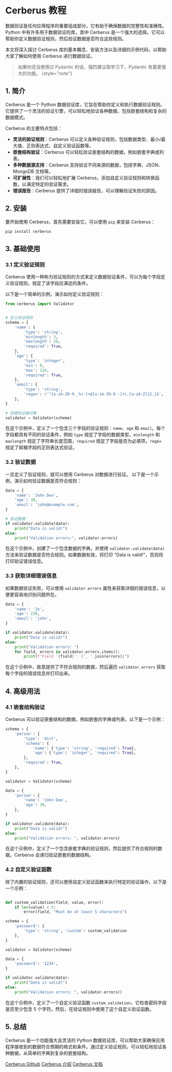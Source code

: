 # Cerberus 教程

<show-structure depth="2"/>

数据验证是任何应用程序的重要组成部分，它有助于确保数据的完整性和准确性。Python 中有许多用于数据验证的库，其中 Cerberus 是一个强大的选择。它可以帮助你定义数据验证规则，然后验证数据是否符合这些规则。

本文将深入探讨 Cerberus 库的基本概念、安装方法以及详细的示例代码，以帮助大家了解如何使用 Cerberus 进行数据验证。

> 如果你还没使用过 Pydantic 的话，强烈建议取学习下，Pydantic 有着更强大的功能。
{style="note"}

## 1. 简介

Cerberus 是一个 Python 数据验证库，它旨在帮助你定义和执行数据验证规则。它提供了一个灵活的验证引擎，可以轻松地验证各种数据，包括嵌套结构和复杂的数据模式。

Cerberus 的主要特点包括：
- **灵活的验证规则**：Cerberus 可以定义各种验证规则，包括数据类型、最小/最大值、正则表达式、自定义验证函数等。
- **嵌套结构验证**：Cerberus 可以轻松验证嵌套结构的数据，例如嵌套字典或列表。
- **多种数据源支持**：Cerberus 支持验证不同来源的数据，包括字典、JSON、MongoDB 文档等。
- **可扩展性**：我们可以轻松地扩展 Cerberus，添加自定义验证规则和转换函数，以满足特定的验证需求。
- **错误报告**：Cerberus 提供了详细的错误报告，可以理解验证失败的原因。

## 2. 安装

要开始使用 Cerberus，首先需要安装它。可以使用 `pip` 来安装 Cerberus：

```Bash
pip install cerberus
```

## 3. 基础使用

### 3.1 定义验证规则

Cerberus 使用一种称为验证规则的方式来定义数据验证条件，可以为每个字段定义验证规则，规定了该字段应满足的条件。

以下是一个简单的示例，演示如何定义验证规则：

```Python
from cerberus import Validator


# 定义验证规则
schema = {
    'name': {
        'type': 'string',
        'minlength': 3,
        'maxlength': 20,
        'required': True,
    },
    'age': {
        'type': 'integer',
        'min': 0,
        'max': 120,
        'required': True,
    },
    'email': {
        'type': 'string',
        'regex': r'^[a-zA-Z0-9._%+-]+@[a-zA-Z0-9.-]+\.[a-zA-Z]{2,}$',
    },
}

# 创建验证器对象
validator = Validator(schema)
```

在这个示例中，定义了一个包含三个字段的验证规则：`name`、`age` 和 `email`。每个字段都具有不同的验证条件，例如 `type` 规定了字段的数据类型，`minlength` 和 `maxlength` 规定了字符串长度范围，`required` 规定了字段是否为必填项，`regex` 规定了邮箱字段的正则表达式验证。

### 3.2 验证数据

一旦定义了验证规则，就可以使用 Cerberus 对数据进行验证。 以下是一个示例，演示如何验证数据是否符合规则：

```Python
data = {
    'name': 'John Doe',
    'age': 30,
    'email': 'john@example.com',
}

# 验证数据
if validator.validate(data):
    print("Data is valid!")
else:
    print("Validation errors:", validator.errors)
```

在这个示例中，创建了一个包含数据的字典，并使用 `validator.validate(data)` 方法来验证数据是否符合规则。如果数据有效，将打印 "Data is valid!"，否则将打印验证错误信息。

### 3.3 获取详细错误信息

如果数据验证失败，可以使用 `validator.errors` 属性来获取详细的错误信息，以便更容易地识别问题所在。

```Python
data = {
    'name': 'Jo',
    'age': 150,
    'email': 'john',
}

if validator.validate(data):
    print("Data is valid!")
else:
    print("Validation errors: ")
    for field, errors in validator.errors.items():
        print(f"Field '{field}': {', '.join(errors)}")
```

在这个示例中，故意提供了不符合规则的数据，然后遍历 `validator.errors` 获取每个字段的错误信息并打印出来。

## 4. 高级用法

### 4.1 嵌套结构验证

Cerberus 可以验证嵌套结构的数据，例如嵌套的字典或列表，以下是一个示例：

```Python
schema = {
    'person': {
        'type': 'dict',
        'schema': {
            'name': {'type': 'string', 'required': True},
            'age': {'type': 'integer', 'required': True},
        },
        'required': True,
    },
}

validator = Validator(schema)

data = {
    'person': {
        'name': 'John Doe',
        'age': 30,
    },
}

if validator.validate(data):
    print("Data is valid!")
else:
    print("Validation errors: ", validator.errors)
```

在这个示例中，定义了一个包含嵌套字典的验证规则，然后提供了符合规则的数据。Cerberus 会递归验证嵌套的数据结构。

### 4.2 自定义验证函数

除了内置的验证规则，还可以使用自定义验证函数来执行特定的验证操作，以下是一个示例：

```Python

def custom_validation(field, value, error):
    if len(value) < 5:
        error(field, "Must be at least 5 characters")

schema = {
    'password': {
        'type': 'string', 'custom': custom_validation
    },
}

validator = Validator(schema)

data = {
    'password': '1234',
}

if validator.validate(data):
    print("Data is valid!")
else:
    print("Validation errors: ", validator.errors))
```

在这个示例中，定义了一个自定义验证函数 `custom_validation`，它检查密码字段是否至少包含 5 个字符。然后，在验证规则中使用了这个自定义验证函数。

## 5. 总结

Cerberus 是一个功能强大且灵活的 Python 数据验证库，可以帮助大家确保应用程序接收到的数据符合预期的格式和条件。通过定义验证规则，可以轻松地验证各种数据，从简单的字典到复杂的嵌套结构。


<seealso>
<category ref="ref_github">
    <a href="https://github.com/pyeve/cerberus">Cerberus Github</a>
</category>
<category ref="ref_docs">
    <a href="https://mp.weixin.qq.com/s/vAt95wDdC_L1WMY6UbRH7A">Cerberus 介绍</a>
    <a href="https://docs.python-cerberus.org/">Cerberus 文档</a>
</category>
</seealso>